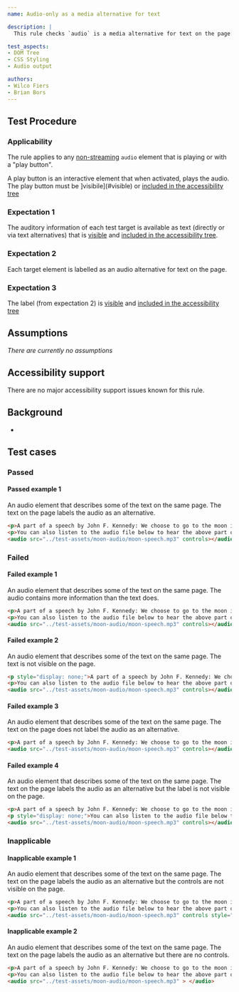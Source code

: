 ```yaml
---
name: Audio-only as a media alternative for text

description: |
  This rule checks `audio` is a media alternative for text on the page.

test_aspects:
- DOM Tree
- CSS Styling
- Audio output

authors:
- Wilco Fiers
- Brian Bors
---
```


## Test Procedure

### Applicability

The rule applies to any [non-streaming](#non-streaming-media-element) `audio` element that is playing or with a "play button".

A play button is an interactive element that when activated, plays the audio. The play button must be ]visibile](#visible) or [included in the accessibility tree](#included-in-the-accessibility-tree)

### Expectation 1

The auditory information of each test target is available as text (directly or via text alternatives) that is [visible](#visible) and [included in the accessibility tree](#included-in-the-accessibility-tree).

### Expectation 2

Each target element is labelled as an audio alternative for text on the page.

### Expectation 3

The label (from expectation 2) is [visible](#visible) and [included in the accessibility tree](#included-in-the-accessibility-tree)

## Assumptions

*There are currently no assumptions*

## Accessibility support

There are no major accessibility support issues known for this rule.

## Background

- 

## Test cases

### Passed

#### Passed example 1

An audio element that describes some of the text on the same page. The text on the page labels the audio as an alternative.

```html
<p>A part of a speech by John F. Kennedy: We choose to go to the moon in this decade and do the other things, not because they are easy, but because they are hard, because that goal will serve to organize and measure the best of our energies and skills, because that challenge is one that we are willing to accept, one we are unwilling to postpone, and one which we intend to win, and the others, too.</p>
<p>You can also listen to the audio file below to hear the above part of the speech.</p>
<audio src="../test-assets/moon-audio/moon-speech.mp3" controls></audio>
```

### Failed

#### Failed example 1

An audio element that describes some of the text on the same page. The audio contains more information than the text does.

```html
<p>A part of a speech by John F. Kennedy: We choose to go to the moon in this decade and do the other things, not because they are easy, but because they are hard.</p>
<p>You can also listen to the audio file below to hear the above part of the speech.</p>
<audio src="../test-assets/moon-audio/moon-speech.mp3" controls></audio>
```

#### Failed example 2

An audio element that describes some of the text on the same page. The text is not visible on the page.

```html
<p style="display: none;">A part of a speech by John F. Kennedy: We choose to go to the moon in this decade and do the other things, not because they are easy, but because they are hard, because that goal will serve to organize and measure the best of our energies and skills, because that challenge is one that we are willing to accept, one we are unwilling to postpone, and one which we intend to win, and the others, too.</p>
<p>You can also listen to the audio file below to hear the above part of the speech.</p>
<audio src="../test-assets/moon-audio/moon-speech.mp3" controls></audio>
```

#### Failed example 3

An audio element that describes some of the text on the same page. The text on the page does not label the audio as an alternative.

```html
<p>A part of a speech by John F. Kennedy: We choose to go to the moon in this decade and do the other things, not because they are easy, but because they are hard, because that goal will serve to organize and measure the best of our energies and skills, because that challenge is one that we are willing to accept, one we are unwilling to postpone, and one which we intend to win, and the others, too.</p>
<audio src="../test-assets/moon-audio/moon-speech.mp3" controls></audio>
```

#### Failed example 4

An audio element that describes some of the text on the same page. The text on the page labels the audio as an alternative but the label is not visible on the page.

```html
<p>A part of a speech by John F. Kennedy: We choose to go to the moon in this decade and do the other things, not because they are easy, but because they are hard, because that goal will serve to organize and measure the best of our energies and skills, because that challenge is one that we are willing to accept, one we are unwilling to postpone, and one which we intend to win, and the others, too.</p>
<p style="display: none;">You can also listen to the audio file below to hear the above part of the speech.</p>
<audio src="../test-assets/moon-audio/moon-speech.mp3" controls></audio>
```

### Inapplicable

#### Inapplicable example 1

An audio element that describes some of the text on the same page. The text on the page labels the audio as an alternative but the controls are not visible on the page.

```html
<p>A part of a speech by John F. Kennedy: We choose to go to the moon in this decade and do the other things, not because they are easy, but because they are hard, because that goal will serve to organize and measure the best of our energies and skills, because that challenge is one that we are willing to accept, one we are unwilling to postpone, and one which we intend to win, and the others, too.</p>
<p>You can also listen to the audio file below to hear the above part of the speech.</p>
<audio src="../test-assets/moon-audio/moon-speech.mp3" controls style="display: none;"> </audio>
```

#### Inapplicable example 2

An audio element that describes some of the text on the same page. The text on the page labels the audio as an alternative but there are no controls.

```html
<p>A part of a speech by John F. Kennedy: We choose to go to the moon in this decade and do the other things, not because they are easy, but because they are hard, because that goal will serve to organize and measure the best of our energies and skills, because that challenge is one that we are willing to accept, one we are unwilling to postpone, and one which we intend to win, and the others, too.</p>
<p>You can also listen to the audio file below to hear the above part of the speech.</p>
<audio src="../test-assets/moon-audio/moon-speech.mp3" > </audio>
```
